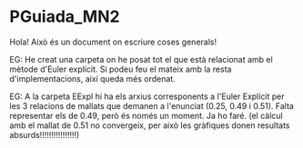 # PGuiada_MN2
Hola! Això és un document on escriure coses generals! 

EG: He creat una carpeta on he posat tot el que està relacionat amb el mètode d'Euler explícit. Si podeu feu el mateix amb la resta d'implementacions, així queda més ordenat.

EG: A la carpeta EExpl hi ha els arxius corresponents a l'Euler Explícit per les 3 relacions de mallats que demanen a l'enunciat (0.25, 0.49 i 0.51). Falta representar els de 0.49, però és només un moment. Ja ho faré. (el càlcul amb el mallat de 0.51 no convergeix, per això les gràfiques donen resultats absurds!!!!!!!!!!!!!!!!)